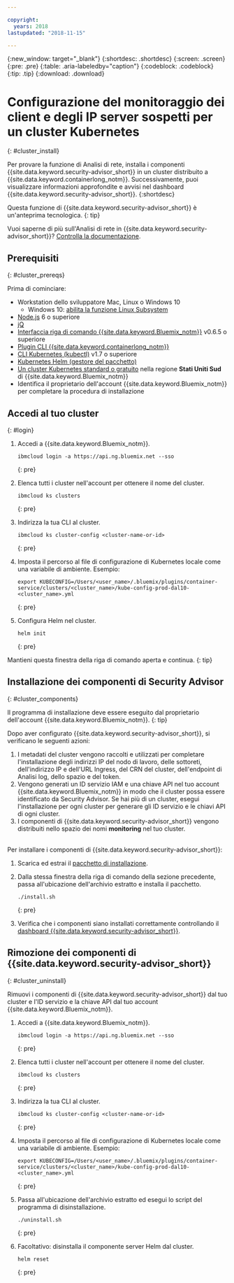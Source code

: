 ```yaml
---

copyright:
  years: 2018
lastupdated: "2018-11-15"

---
```


{:new_window: target="_blank"}
{:shortdesc: .shortdesc}
{:screen: .screen}
{:pre: .pre}
{:table: .aria-labeledby="caption"}
{:codeblock: .codeblock}
{:tip: .tip}
{:download: .download}

# Configurazione del monitoraggio dei client e degli IP server sospetti per un cluster Kubernetes
{: #cluster_install}

Per provare la funzione di Analisi di rete, installa i componenti {{site.data.keyword.security-advisor_short}} in un cluster distribuito a {{site.data.keyword.containerlong_notm}}. Successivamente, puoi visualizzare informazioni approfondite e avvisi nel dashboard {{site.data.keyword.security-advisor_short}}.
{:shortdesc}

Questa funzione di {{site.data.keyword.security-advisor_short}} è un'anteprima tecnologica.
{: tip}

Vuoi saperne di più sull'Analisi di rete in {{site.data.keyword.security-advisor_short}}? [Controlla la documentazione](network-analytics.html).


## Prerequisiti
{: #cluster_prereqs}

Prima di cominciare: 

* Workstation dello sviluppatore Mac, Linux o Windows 10 
  * Windows 10: [abilita la funzione Linux Subsystem](https://win10faq.com/install-run-ubuntu-bash-windows-10/)
* [Node.js](https://nodejs.org/en/) 6 o superiore
* [jQ](https://stedolan.github.io/jq/download/)
* [Interfaccia riga di comando {{site.data.keyword.Bluemix_notm}}](https://console.bluemix.net/docs/cli/reference/bluemix_cli/get_started.html#getting-started) v0.6.5 o superiore
* [Plugin CLI {{site.data.keyword.containerlong_notm}}](https://console.bluemix.net/docs/containers/cs_cli_install.html#cs_cli_install)
* [CLI Kubernetes (kubectl)](https://kubernetes.io/docs/tasks/tools/install-kubectl/) v1.7 o superiore
* [Kubernetes Helm (gestore del pacchetto)](https://docs.helm.sh/using_helm/#from-script)
* [Un cluster Kubernetes standard o gratuito](https://console.bluemix.net/containers-kubernetes/catalog/cluster) nella regione **Stati Uniti Sud** di {{site.data.keyword.Bluemix_notm}}
* Identifica il proprietario dell'account {{site.data.keyword.Bluemix_notm}} per completare la procedura di installazione

## Accedi al tuo cluster
{: #login}

1.  Accedi a {{site.data.keyword.Bluemix_notm}}.

    ```
    ibmcloud login -a https://api.ng.bluemix.net --sso
    ```
    {: pre}

2.  Elenca tutti i cluster nell'account per ottenere il nome del cluster.

    ```
    ibmcloud ks clusters
    ```
    {: pre}

3.  Indirizza la tua CLI al cluster. 

    ```
    ibmcloud ks cluster-config <cluster-name-or-id>
    ```
    {: pre}

4.  Imposta il percorso al file di configurazione di Kubernetes locale come una variabile di ambiente. Esempio:

    ```
    export KUBECONFIG=/Users/<user_name>/.bluemix/plugins/container-service/clusters/<cluster_name>/kube-config-prod-dal10-<cluster_name>.yml
    ```
    {: pre}

5.  Configura Helm nel cluster.

    ```
    helm init
    ```
    {: pre}

Mantieni questa finestra della riga di comando aperta e continua.
{: tip}

## Installazione dei componenti di Security Advisor
{: #cluster_components}

Il programma di installazione deve essere eseguito dal proprietario dell'account {{site.data.keyword.Bluemix_notm}}.
{: tip}

Dopo aver configurato {{site.data.keyword.security-advisor_short}}, si verificano le seguenti azioni:
1. I metadati del cluster vengono raccolti e utilizzati per completare l'installazione degli indirizzi IP del nodo di lavoro, delle sottoreti, dell'indirizzo IP e dell'URL Ingress, del CRN del cluster, dell'endpoint di Analisi log, dello spazio e del token.
2. Vengono generati un ID servizio IAM e una chiave API nel tuo account {{site.data.keyword.Bluemix_notm}} in modo che il cluster possa essere identificato da Security Advisor. Se hai più di un cluster, esegui l'installazione per ogni cluster per generare gli ID servizio e le chiavi API di ogni cluster.
3. I componenti di {{site.data.keyword.security-advisor_short}} vengono distribuiti nello spazio dei nomi **monitoring** nel tuo cluster.

<br/>
Per installare i componenti di {{site.data.keyword.security-advisor_short}}:

1.  Scarica ed estrai il [pacchetto di installazione](https://github.com/IBM-Bluemix-Docs/security-advisor/blob/master/installation.tar.gz?raw=true).
2.  Dalla stessa finestra della riga di comando della sezione precedente, passa all'ubicazione dell'archivio estratto e installa il pacchetto.

    ```
    ./install.sh
    ```
    {: pre}

3.  Verifica che i componenti siano installati correttamente controllando il [dashboard {{site.data.keyword.security-advisor_short}}](https://console.bluemix.net/security-advisor/#/dashboard).

## Rimozione dei componenti di {{site.data.keyword.security-advisor_short}}
{: #cluster_uninstall}

Rimuovi i componenti di {{site.data.keyword.security-advisor_short}} dal tuo cluster e l'ID servizio e la chiave API dal tuo account {{site.data.keyword.Bluemix_notm}}.

1.  Accedi a {{site.data.keyword.Bluemix_notm}}.

    ```
    ibmcloud login -a https://api.ng.bluemix.net --sso
    ```
    {: pre}

2.  Elenca tutti i cluster nell'account per ottenere il nome del cluster.

    ```
    ibmcloud ks clusters
    ```
    {: pre}

3.  Indirizza la tua CLI al cluster. 

    ```
    ibmcloud ks cluster-config <cluster-name-or-id>
    ```
    {: pre}

4.  Imposta il percorso al file di configurazione di Kubernetes locale come una variabile di ambiente. Esempio:

    ```
    export KUBECONFIG=/Users/<user_name>/.bluemix/plugins/container-service/clusters/<cluster_name>/kube-config-prod-dal10-<cluster_name>.yml
    ```
    {: pre}

5.  Passa all'ubicazione dell'archivio estratto ed esegui lo script del programma di disinstallazione.

    ```
    ./uninstall.sh
    ```
    {: pre}

6.  Facoltativo: disinstalla il componente server Helm dal cluster.

    ```
    helm reset
    ```
    {: pre}
